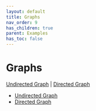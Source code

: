 ```yaml
---
layout: default
title: Graphs
nav_order: 9
has_children: true
parent: Examples
has_toc: false
---
```

# Graphs

[Undirected Graph](graphs/undirected-graph.md) | [Directed Graph](graphs/directed-graph.md)
 


- [Undirected Graph](graphs/undirected-graph.md)
- [Directed Graph](graphs/directed-graph.md)
